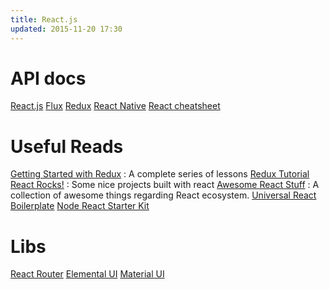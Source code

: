 ```yaml
---
title: React.js
updated: 2015-11-20 17:30
---
```


# API docs

[React.js](https://facebook.github.io/react/docs/getting-started.html)
[Flux](https://facebook.github.io/flux/docs/overview.html)
[Redux](http://rackt.org/redux/docs/basics/UsageWithReact.html)
[React Native](http://facebook.github.io/react-native/docs/getting-started.html)
[React cheatsheet](/react-cheatsheet.pdf)

# Useful Reads

[Getting Started with Redux](https://egghead.io/series/getting-started-with-redux) : A complete series of lessons
[Redux Tutorial](https://github.com/happypoulp/redux-tutorial)
[React Rocks!](http://react.rocks/) : Some nice projects built with react
[Awesome React Stuff](https://github.com/enaqx/awesome-react) : A collection of awesome things regarding React ecosystem.
[Universal React Boilerplate](https://github.com/cloverfield-tools/universal-react-boilerplate)
[Node React Starter Kit](https://github.com/isobar-idev/node-react-stack-kit)

# Libs

[React Router](https://github.com/rackt/react-router/tree/master/docs)
[Elemental UI](http://elemental-ui.com/)
[Material UI](http://material-ui.com/#/components/appbar)
